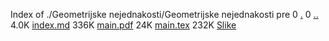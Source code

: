 Index of ./Geometrijske nejednakosti/Geometrijske nejednakosti pre
0 [.](.)
0 [..](..)
4.0K [index.md](index.md)
336K [main.pdf](main.pdf)
24K [main.tex](main.tex)
232K [Slike](Slike)
